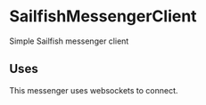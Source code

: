 # SailfishMessengerClient
Simple Sailfish messenger client

## Uses
This messenger uses websockets to connect.

